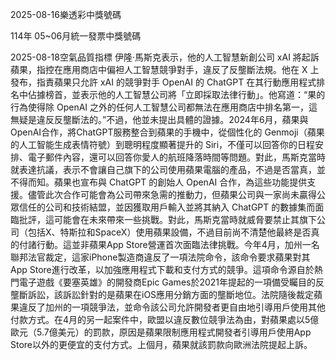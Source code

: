 
2025-08-16樂透彩中獎號碼

                                
114年 05~06月統一發票中獎號碼
                             
2025-08-18空氣品質指標
                              伊隆·馬斯克表示，他的人工智慧新創公司 xAI 將起訴蘋果，指控在應用商店中偏袒人工智慧競爭對手，違反了反壟斷法規。他在 X 上發布，指責蘋果只允許 xAI 的競爭對手 OpenAI 的 ChatGPT 在其行動應用程式排名中佔據榜首，並表示他的人工智慧公司將「立即採取法律行動」。他寫道：“果的行為使得除 OpenAI 之外的任何人工智慧公司都無法在應用商店中排名第一，這無疑是違反反壟斷法的。”不過，他並未提出具體的證據。2024年6月，蘋果與OpenAI合作，將ChatGPT服務整合到蘋果的手機中，從個性化的 Genmoji（蘋果的人工智能生成表情符號）到聰明程度顯著提升的 Siri，不僅可以回答你的日程安排、電子郵件內容，還可以回答你愛人的航班降落時間等問題。對此，馬斯克當時就表達抗議，表示不會讓自己旗下的公司使用蘋果電腦的產品，不過是否當真，並不得而知。蘋果也宣布與 ChatGPT 的創始人 OpenAI 合作，為這些功能提供支援。儘管此次合作可能會為公司帶來急需的推動力，但蘋果公司與一家尚未贏得公眾信任的公司和技術結盟，並因獲取用戶輸入並將其納入 ChatGPT 的數據集而面臨批評，這可能會在未來帶來一些挑戰。對此，馬斯克當時就威脅要禁止其旗下公司（包括X、特斯拉和SpaceX）使用蘋果設備，不過目前尚不清楚他最終是否真的付諸行動。這並非蘋果App Store營運首次面臨法律挑戰。今年4月，加州一名聯邦法官裁定，這家iPhone製造商違反了一項法院命令，該命令要求蘋果對其App Store進行改革，以加強應用程式下載和支付方式的競爭。這項命令源自於熱門電子遊戲《要塞英雄》的開發商Epic Games於2021年提起的一項備受矚目的反壟斷訴訟，該訴訟針對的是蘋果在iOS應用分銷方面的壟斷地位。法院隨後裁定蘋果違反了加州的一項競爭法，並命令該公司允許開發者更自由地引導用戶使用其他付款方式。在4月的另一起案件中，歐盟以違反數位競爭法為由，對蘋果處以5億歐元（5.7億美元）的罰款，原因是蘋果限制應用程式開發者引導用戶使用App Store以外的更便宜的支付方式。上個月，蘋果就該罰款向歐洲法院提起上訴。